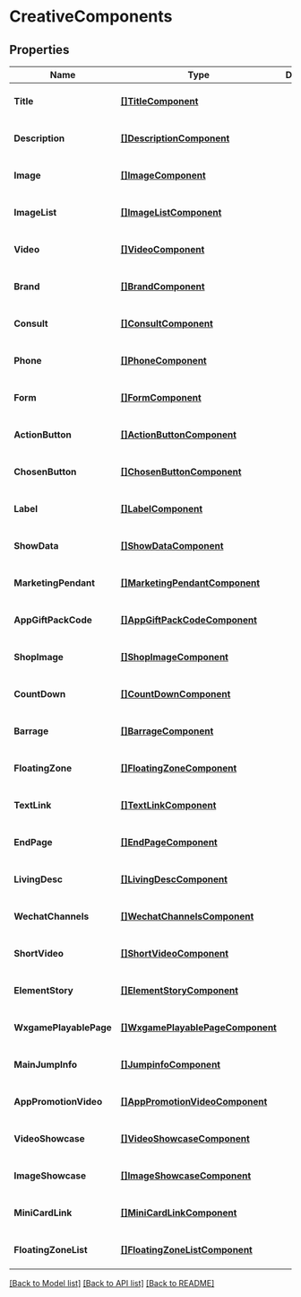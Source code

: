 # CreativeComponents

## Properties
Name | Type | Description | Notes
------------ | ------------- | ------------- | -------------
**Title** | [**[]TitleComponent**](title_component.md) |  | [optional] [default to null]
**Description** | [**[]DescriptionComponent**](description_component.md) |  | [optional] [default to null]
**Image** | [**[]ImageComponent**](image_component.md) |  | [optional] [default to null]
**ImageList** | [**[]ImageListComponent**](image_list_component.md) |  | [optional] [default to null]
**Video** | [**[]VideoComponent**](video_component.md) |  | [optional] [default to null]
**Brand** | [**[]BrandComponent**](brand_component.md) |  | [optional] [default to null]
**Consult** | [**[]ConsultComponent**](consult_component.md) |  | [optional] [default to null]
**Phone** | [**[]PhoneComponent**](phone_component.md) |  | [optional] [default to null]
**Form** | [**[]FormComponent**](form_component.md) |  | [optional] [default to null]
**ActionButton** | [**[]ActionButtonComponent**](action_button_component.md) |  | [optional] [default to null]
**ChosenButton** | [**[]ChosenButtonComponent**](chosen_button_component.md) |  | [optional] [default to null]
**Label** | [**[]LabelComponent**](label_component.md) |  | [optional] [default to null]
**ShowData** | [**[]ShowDataComponent**](show_data_component.md) |  | [optional] [default to null]
**MarketingPendant** | [**[]MarketingPendantComponent**](marketing_pendant_component.md) |  | [optional] [default to null]
**AppGiftPackCode** | [**[]AppGiftPackCodeComponent**](app_gift_pack_code_component.md) |  | [optional] [default to null]
**ShopImage** | [**[]ShopImageComponent**](shop_image_component.md) |  | [optional] [default to null]
**CountDown** | [**[]CountDownComponent**](count_down_component.md) |  | [optional] [default to null]
**Barrage** | [**[]BarrageComponent**](barrage_component.md) |  | [optional] [default to null]
**FloatingZone** | [**[]FloatingZoneComponent**](floating_zone_component.md) |  | [optional] [default to null]
**TextLink** | [**[]TextLinkComponent**](text_link_component.md) |  | [optional] [default to null]
**EndPage** | [**[]EndPageComponent**](end_page_component.md) |  | [optional] [default to null]
**LivingDesc** | [**[]LivingDescComponent**](living_desc_component.md) |  | [optional] [default to null]
**WechatChannels** | [**[]WechatChannelsComponent**](wechat_channels_component.md) |  | [optional] [default to null]
**ShortVideo** | [**[]ShortVideoComponent**](short_video_component.md) |  | [optional] [default to null]
**ElementStory** | [**[]ElementStoryComponent**](element_story_component.md) |  | [optional] [default to null]
**WxgamePlayablePage** | [**[]WxgamePlayablePageComponent**](wxgame_playable_page_component.md) |  | [optional] [default to null]
**MainJumpInfo** | [**[]JumpinfoComponent**](jumpinfo_component.md) |  | [optional] [default to null]
**AppPromotionVideo** | [**[]AppPromotionVideoComponent**](app_promotion_video_component.md) |  | [optional] [default to null]
**VideoShowcase** | [**[]VideoShowcaseComponent**](video_showcase_component.md) |  | [optional] [default to null]
**ImageShowcase** | [**[]ImageShowcaseComponent**](image_showcase_component.md) |  | [optional] [default to null]
**MiniCardLink** | [**[]MiniCardLinkComponent**](mini_card_link_component.md) |  | [optional] [default to null]
**FloatingZoneList** | [**[]FloatingZoneListComponent**](floating_zone_list_component.md) |  | [optional] [default to null]

[[Back to Model list]](../README.md#documentation-for-models) [[Back to API list]](../README.md#documentation-for-api-endpoints) [[Back to README]](../README.md)


